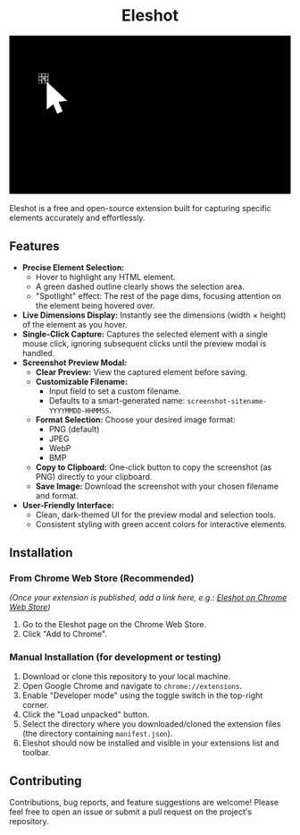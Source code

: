 <h1 align="center" id="title">Eleshot</h1>

![idk](https://raw.githubusercontent.com/Sphiment/Eleshot/refs/heads/main/Assets/Banner.gif)

<p id="description">Eleshot is a free and open-source extension built for capturing specific elements accurately and effortlessly.</p>


## Features

*   **Precise Element Selection:**
    *   Hover to highlight any HTML element.
    *   A green dashed outline clearly shows the selection area.
    *   "Spotlight" effect: The rest of the page dims, focusing attention on the element being hovered over.
*   **Live Dimensions Display:** Instantly see the dimensions (width × height) of the element as you hover.
*   **Single-Click Capture:** Captures the selected element with a single mouse click, ignoring subsequent clicks until the preview modal is handled.
*   **Screenshot Preview Modal:**
    *   **Clear Preview:** View the captured element before saving.
    *   **Customizable Filename:**
        *   Input field to set a custom filename.
        *   Defaults to a smart-generated name: `screenshot-sitename-YYYYMMDD-HHMMSS`.
    *   **Format Selection:** Choose your desired image format:
        *   PNG (default)
        *   JPEG
        *   WebP
        *   BMP
    *   **Copy to Clipboard:** One-click button to copy the screenshot (as PNG) directly to your clipboard.
    *   **Save Image:** Download the screenshot with your chosen filename and format.
*   **User-Friendly Interface:**
    *   Clean, dark-themed UI for the preview modal and selection tools.
    *   Consistent styling with green accent colors for interactive elements.


## Installation

### From Chrome Web Store (Recommended)

*(Once your extension is published, add a link here, e.g.: [Eleshot on Chrome Web Store](https://chrome.google.com/webstore/detail/your-extension-id))*

1.  Go to the Eleshot page on the Chrome Web Store.
2.  Click "Add to Chrome".

### Manual Installation (for development or testing)

1.  Download or clone this repository to your local machine.
2.  Open Google Chrome and navigate to `chrome://extensions`.
3.  Enable "Developer mode" using the toggle switch in the top-right corner.
4.  Click the "Load unpacked" button.
5.  Select the directory where you downloaded/cloned the extension files (the directory containing `manifest.json`).
6.  Eleshot should now be installed and visible in your extensions list and toolbar.


## Contributing

Contributions, bug reports, and feature suggestions are welcome! Please feel free to open an issue or submit a pull request on the project's repository.